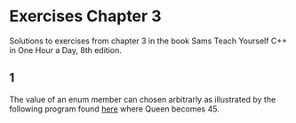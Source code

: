 # Exercises Chapter 3

Solutions to exercises from chapter 3 in the book Sams Teach Yourself C++ in One Hour a Day, 8th edition.

## 1

The value of an enum member can chosen arbitrarly as illustrated by the following program found [here](./stycpp8th-chapter-3-exercise-1.cpp) where Queen becomes 45.
